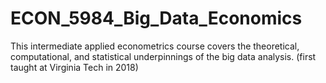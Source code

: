 # ECON_5984_Big_Data_Economics
This intermediate applied econometrics course covers the theoretical, computational, and statistical underpinnings of the big data analysis. (first taught at Virginia Tech in 2018)
